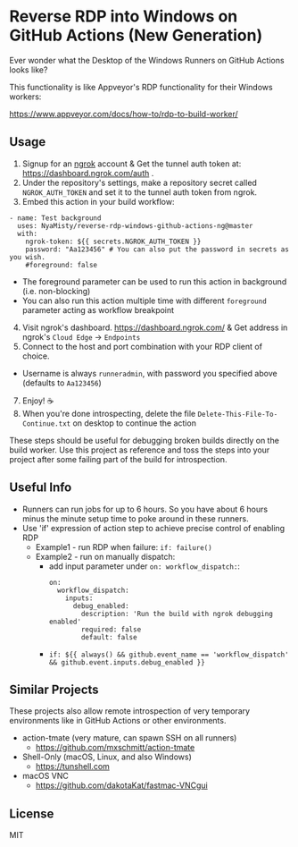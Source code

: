 # Reverse RDP into Windows on GitHub Actions (New Generation)

Ever wonder what the Desktop of the Windows Runners on GitHub Actions looks like?

This functionality is like Appveyor's RDP functionality for their Windows workers:

https://www.appveyor.com/docs/how-to/rdp-to-build-worker/

## Usage

1. Signup for an [ngrok] account & Get the tunnel auth token at: https://dashboard.ngrok.com/auth .
2. Under the repository's settings, make a repository secret called `NGROK_AUTH_TOKEN` and set it to the tunnel auth token from ngrok.
3. Embed this action in your build workflow:
  ```
  - name: Test background
    uses: NyaMisty/reverse-rdp-windows-github-actions-ng@master
    with:
      ngrok-token: ${{ secrets.NGROK_AUTH_TOKEN }}
      password: "Aa123456" # You can also put the password in secrets as you wish.
      #foreground: false
  ```
  - The foreground parameter can be used to run this action in background (i.e. non-blocking)
  - You can also run this action multiple time with different `foreground` parameter acting as workflow breakpoint
4. Visit ngrok's dashboard. https://dashboard.ngrok.com/ & Get address in ngrok's `Cloud Edge` -> `Endpoints`
6. Connect to the host and port combination with your RDP client of choice.
  - Username is always `runneradmin`, with password you specified above (defaults to `Aa123456`)
7. Enjoy! ☕
8. When you're done introspecting, delete the file `Delete-This-File-To-Continue.txt` on desktop to continue the action

These steps should be useful for debugging broken builds directly on the build worker. Use this project as reference and toss the steps into your project after some failing part of the build for introspection.

## Useful Info

* Runners can run jobs for up to 6 hours. So you have about 6 hours minus the minute setup time to poke around in these runners.
* Use 'if' expression of action step to achieve precise control of enabling RDP
  * Example1 - run RDP when failure: `if: failure()`
  * Example2 - run on manually dispatch: 
    - add input parameter under `on: workflow_dispatch:`:
      ```
      on:
        workflow_dispatch:
          inputs:
            debug_enabled:
              description: 'Run the build with ngrok debugging enabled'
              required: false
              default: false
      ```
    - `if: ${{ always() && github.event_name == 'workflow_dispatch' && github.event.inputs.debug_enabled }}`

## Similar Projects

These projects also allow remote introspection of very temporary environments like in GitHub Actions or other environments. 

* action-tmate (very mature, can spawn SSH on all runners)
  * https://github.com/mxschmitt/action-tmate
* Shell-Only (macOS, Linux, and also Windows)
  * https://tunshell.com
* macOS VNC
  * https://github.com/dakotaKat/fastmac-VNCgui

## License

MIT

[ngrok]: https://ngrok.com/
